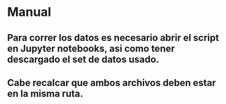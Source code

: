 # Manual
## Para correr los datos es necesario abrir el script en Jupyter notebooks, asi como tener descargado el set de datos usado.
## Cabe recalcar que ambos archivos deben estar en la misma ruta.
